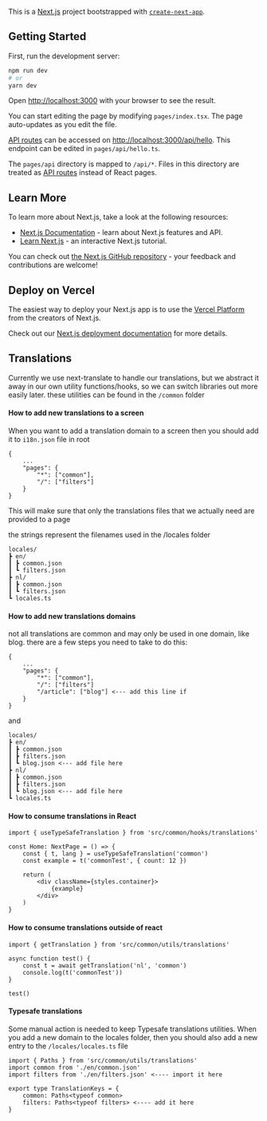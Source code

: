 This is a [Next.js](https://nextjs.org/) project bootstrapped with [`create-next-app`](https://github.com/vercel/next.js/tree/canary/packages/create-next-app).

## Getting Started

First, run the development server:

```bash
npm run dev
# or
yarn dev
```

Open [http://localhost:3000](http://localhost:3000) with your browser to see the result.

You can start editing the page by modifying `pages/index.tsx`. The page auto-updates as you edit the file.

[API routes](https://nextjs.org/docs/api-routes/introduction) can be accessed on [http://localhost:3000/api/hello](http://localhost:3000/api/hello). This endpoint can be edited in `pages/api/hello.ts`.

The `pages/api` directory is mapped to `/api/*`. Files in this directory are treated as [API routes](https://nextjs.org/docs/api-routes/introduction) instead of React pages.

## Learn More

To learn more about Next.js, take a look at the following resources:

-   [Next.js Documentation](https://nextjs.org/docs) - learn about Next.js features and API.
-   [Learn Next.js](https://nextjs.org/learn) - an interactive Next.js tutorial.

You can check out [the Next.js GitHub repository](https://github.com/vercel/next.js/) - your feedback and contributions are welcome!

## Deploy on Vercel

The easiest way to deploy your Next.js app is to use the [Vercel Platform](https://vercel.com/new?utm_medium=default-template&filter=next.js&utm_source=create-next-app&utm_campaign=create-next-app-readme) from the creators of Next.js.

Check out our [Next.js deployment documentation](https://nextjs.org/docs/deployment) for more details.

## Translations

Currently we use next-translate to handle our translations, but we abstract it away in our own utility functions/hooks, so we can switch libraries out more easily later. these utilities can be found in the `/common` folder

#### How to add new translations to a screen

When you want to add a translation domain to a screen then you should add it to `i18n.json` file in root

```
{
    ...
    "pages": {
        "*": ["common"],
        "/": ["filters"]
    }
}
```

This will make sure that only the translations files that we actually need are provided to a page

the strings represent the filenames used in the /locales folder

```
locales/
┣ en/
┃ ┣ common.json
┃ ┗ filters.json
┣ nl/
┃ ┣ common.json
┃ ┗ filters.json
┗ locales.ts
```

#### How to add new translations domains

not all translations are common and may only be used in one domain, like blog. there are a few steps you need to take to do this:

```
{
    ...
    "pages": {
        "*": ["common"],
        "/": ["filters"]
        "/article": ["blog"] <--- add this line if
    }
}
```

and

```
locales/
┣ en/
┃ ┣ common.json
┃ ┣ filters.json
┃ ┗ blog.json <--- add file here
┣ nl/
┃ ┣ common.json
┃ ┣ filters.json
┃ ┗ blog.json <--- add file here
┗ locales.ts
```

#### How to consume translations in React

```
import { useTypeSafeTranslation } from 'src/common/hooks/translations'

const Home: NextPage = () => {
    const { t, lang } = useTypeSafeTranslation('common')
    const example = t('commonTest', { count: 12 })

    return (
        <div className={styles.container}>
            {example}
        </div>
    )
}
```

#### How to consume translations outside of react

```
import { getTranslation } from 'src/common/utils/translations'

async function test() {
    const t = await getTranslation('nl', 'common')
    console.log(t('commonTest'))
}

test()
```

#### Typesafe translations

Some manual action is needed to keep Typesafe translations utilities. When you add a new domain to the locales folder, then you should also add a new entry to the `/locales/locales.ts` file

```
import { Paths } from 'src/common/utils/translations'
import common from './en/common.json'
import filters from './en/filters.json' <---- import it here

export type TranslationKeys = {
    common: Paths<typeof common>
    filters: Paths<typeof filters> <---- add it here
}

```

